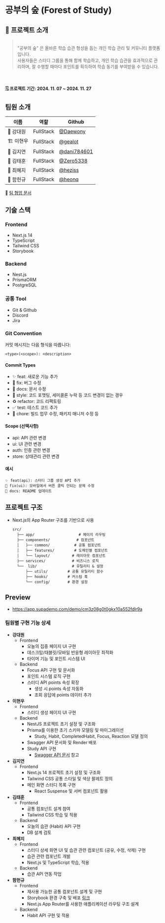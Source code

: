 # 공부의 숲 (Forest of Study)

## 🌳 프로젝트 소개
> <br/>"공부의 숲" 은 올바른 학습 습관 형성을 돕는 개인 학습 관리 및 커뮤니티 플랫폼입니다. <br/> 사용자들은 스터디 그룹을 통해 함께 학습하고, 개인 학습 습관을 효과적으로 관리하며,  잘 수행할 때마다 포인트를 획득하여 학습 동기를 부여받을 수 있습니다.
<br/>

#### 🗓️ 프로젝트 기간: 2024. 11. 07 ~ 2024. 11. 27

## 팀원 소개
| 이름 | 역할 | Github |
|------|------|---------|
| 🧭 강대원 | FullStack | [@Daewony](https://github.com/Daewony) |
| 🏗️ 이현우 | FullStack | [@gealot](https://github.com/gealot) |
| 🔎 김지연 | FullStack | [@dani784601](https://github.com/dani784601) |
| 🌱 김태훈 | FullStack | [@Zero5338](https://github.com/Zero5338) |
| 🚀 최혜지 | FullStack | [@heziss](https://github.com/heziss) |
| 🎨 함헌규 | FullStack | [@heonq](https://github.com/heonq) |

📎 [팀 협업 문서](https://www.notion.so/1372b1ba9a1780329a55d5a0b1554344?v=1372b1ba9a1781bcbcbf000cf959a184)

## 기술 스택

### Frontend
- Next.js 14
- TypeScript
- Tailwind CSS
- Storybook

### Backend
- Nest.js
- PrismaORM
- PostgreSQL

### 공통 Tool
- Git & Github
- Discord
- Jira

### Git Convention
커밋 메시지는 다음 형식을 따릅니다:
```
<type>(<scope>): <description>
```

#### Commit Types
- ✨ feat: 새로운 기능 추가
- 🐛 fix: 버그 수정
- 📝 docs: 문서 수정
- 🎨 style: 코드 포맷팅, 세미콜론 누락 등 코드 변경이 없는 경우
- ♻️ refactor: 코드 리팩토링
- ✅ test: 테스트 코드 추가
- 🔧 chore: 빌드 업무 수정, 패키지 매니저 수정 등

#### Scope (선택사항)
- api: API 관련 변경
- ui: UI 관련 변경
- auth: 인증 관련 변경
- store: 상태관리 관련 변경

#### 예시
```
✨ feat(api): 스터디 그룹 생성 API 추가
🐛 fix(ui): 모바일에서 버튼 클릭 안되는 문제 수정
📝 docs: README 업데이트
```

## 프로젝트 구조
- Next.js의 App Router 구조를 기반으로 사용


  ```
  src/
    ├── app/                    # 페이지 라우팅
    ├── components/            # 컴포넌트
    │   ├── common/           # 공통 컴포넌트
    │   ├── features/         # 도메인별 컴포넌트
    │   └── layout/          # 레이아웃 컴포넌트
    ├── services/            # 비즈니스 로직
    └──  lib/                # 유틸리티 & 설정
        ├── utils/         # 공통 유틸리티 함수
        ├── hooks/         # 커스텀 훅
        └── config/        # 환경 설정
  ```

## Preview 
- https://app.supademo.com/demo/cm3z08g0t0gkx10a552fdlr9a
  
### 팀원별 구현 기능 상세
- **강대원**
  - Frontend
    - 오늘의 집중 페이지 UI 구현
    - 데스크탑/태블릿/모바일 반응형 레이아웃 최적화
    - 타이머 기능 및 포인트 시스템 UI
  - Backend
    - Focus API 구현 및 문서화
    - 포인트 시스템 로직 구현
    - 스터디 API points 속성 확장
      - 생성 시 points 속성 자동화
      - 조회 응답에 points 데이터 추가
- **이현우**
  - Frontend
    - 스터디 생성 페이지 UI 구현
  - Backend
    - NestJS 프로젝트 초기 설정 및 구조화
    - Prisma를 이용한 초기 스키마 모델링 및 마이그레이션
      - Study, Habit, CompletedHabit, Focus, Reaction 모델 정의
    - Swagger API 문서화 및 Render 배포
    - Study API 구현
      - [Swagger API 문서](https://forest-of-study-be.onrender.com/api/#studies) 참고
- **김지연**
  - Frontend
    - Next.js 14 프로젝트 초기 설정 및 구조화
    - Tailwind CSS 공통 스타일 및 색상 팔레트 정의
    - 메인 화면 스터디 목록 구현
      - React Suspense 및 서버 컴포넌트 활용
- **김태훈**
  - Frontend
    - 공통 컴포넌트 설계 참여
    - Tailwind CSS 학습 및 적용
  - Backend
    - 오늘의 습관 (Habit) API 구현
    - DB 설계 검토
- **최혜지**
  - Frontend
    - 스터디 상세 화면 UI 및 습관 관련 컴포넌트 (공유, 수정, 삭제) 구현
    - 습관 관련 컴포넌트 개발
    - Next.js 및 TypeScript 학습, 적용
  - Backend
    - 습관 API 연동 작업
- **함헌규**
  - Frontend
    - 재사용 가능한 공통 컴포넌트 설계 및 구현
    - Storybook 환경 구축 및 배포 [링크](https://6738bbad6db7ed66b949ad4d-mezwzzjvzt.chromatic.com/)
    - Next.js App Router를 사용한 애플리케이션 라우팅 구조 설계
  - Backend
    - Habit API 구현 및 적용
